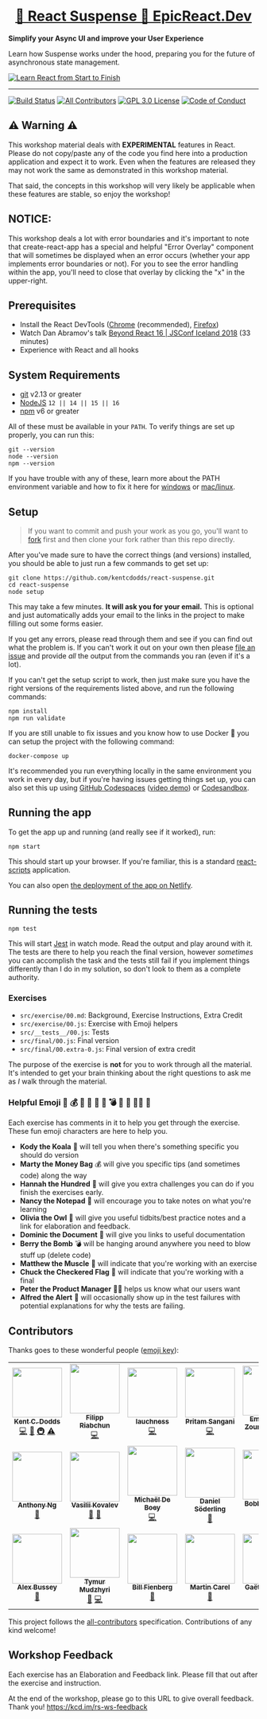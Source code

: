 <div>
  <h1 align="center"><a href="https://epicreact.dev/suspense">🔀 React Suspense 🚀 EpicReact.Dev</a></h1>
  <strong>
    Simplify your Async UI and improve your User Experience
  </strong>
  <p>
    Learn how Suspense works under the hood, preparing you for the future of asynchronous state management.
  </p>

  <a href="https://epicreact.dev">
    <img
      alt="Learn React from Start to Finish"
      src="https://kentcdodds.com/images/epicreact-promo/er-1.gif"
    />
  </a>
</div>

<hr />

<!-- prettier-ignore-start -->
[![Build Status][build-badge]][build]
[![All Contributors][all-contributors-badge]](#contributors)
[![GPL 3.0 License][license-badge]][license]
[![Code of Conduct][coc-badge]][coc]
<!-- prettier-ignore-end -->

## ⚠️ Warning ⚠️

This workshop material deals with **EXPERIMENTAL** features in React. Please do
not copy/paste any of the code you find here into a production application and
expect it to work. Even when the features are released they may not work the
same as demonstrated in this workshop material.

That said, the concepts in this workshop will very likely be applicable when
these features are stable, so enjoy the workshop!

## NOTICE:

This workshop deals a lot with error boundaries and it's important to note that
create-react-app has a special and helpful "Error Overlay" component that will
sometimes be displayed when an error occurs (whether your app implements error
boundaries or not). For you to see the error handling within the app, you'll
need to close that overlay by clicking the "x" in the upper-right.

## Prerequisites

- Install the React DevTools
  ([Chrome](https://chrome.google.com/webstore/detail/react-developer-tools/fmkadmapgofadopljbjfkapdkoienihi?hl=en)
  (recommended),
  [Firefox](https://addons.mozilla.org/en-US/firefox/addon/react-devtools/))
- Watch Dan Abramov's talk
  [Beyond React 16 | JSConf Iceland 2018](https://www.youtube.com/watch?v=nLF0n9SACd4)
  (33 minutes)
- Experience with React and all hooks

## System Requirements

- [git][git] v2.13 or greater
- [NodeJS][node] `12 || 14 || 15 || 16`
- [npm][npm] v6 or greater

All of these must be available in your `PATH`. To verify things are set up
properly, you can run this:

```shell
git --version
node --version
npm --version
```

If you have trouble with any of these, learn more about the PATH environment
variable and how to fix it here for [windows][win-path] or
[mac/linux][mac-path].

## Setup

> If you want to commit and push your work as you go, you'll want to
> [fork](https://docs.github.com/en/free-pro-team@latest/github/getting-started-with-github/fork-a-repo)
> first and then clone your fork rather than this repo directly.

After you've made sure to have the correct things (and versions) installed, you
should be able to just run a few commands to get set up:

```
git clone https://github.com/kentcdodds/react-suspense.git
cd react-suspense
node setup
```

This may take a few minutes. **It will ask you for your email.** This is
optional and just automatically adds your email to the links in the project to
make filling out some forms easier.

If you get any errors, please read through them and see if you can find out what
the problem is. If you can't work it out on your own then please [file an
issue][issue] and provide _all_ the output from the commands you ran (even if
it's a lot).

If you can't get the setup script to work, then just make sure you have the
right versions of the requirements listed above, and run the following commands:

```
npm install
npm run validate
```

If you are still unable to fix issues and you know how to use Docker 🐳 you can
setup the project with the following command:

```
docker-compose up
```

It's recommended you run everything locally in the same environment you work in
every day, but if you're having issues getting things set up, you can also set
this up using [GitHub Codespaces](https://github.com/features/codespaces)
([video demo](https://www.youtube.com/watch?v=gCoVJm3hGk4)) or
[Codesandbox](https://codesandbox.io/s/github/kentcdodds/react-suspense).

## Running the app

To get the app up and running (and really see if it worked), run:

```shell
npm start
```

This should start up your browser. If you're familiar, this is a standard
[react-scripts](https://create-react-app.dev/) application.

You can also open
[the deployment of the app on Netlify](https://react-suspense.netlify.app/).

## Running the tests

```shell
npm test
```

This will start [Jest](https://jestjs.io/) in watch mode. Read the output and
play around with it. The tests are there to help you reach the final version,
however _sometimes_ you can accomplish the task and the tests still fail if you
implement things differently than I do in my solution, so don't look to them as
a complete authority.

### Exercises

- `src/exercise/00.md`: Background, Exercise Instructions, Extra Credit
- `src/exercise/00.js`: Exercise with Emoji helpers
- `src/__tests__/00.js`: Tests
- `src/final/00.js`: Final version
- `src/final/00.extra-0.js`: Final version of extra credit

The purpose of the exercise is **not** for you to work through all the material.
It's intended to get your brain thinking about the right questions to ask me as
_I_ walk through the material.

### Helpful Emoji 🐨 💰 💯 📝 🦉 📜 💣 💪 🏁 👨‍💼 🚨

Each exercise has comments in it to help you get through the exercise. These fun
emoji characters are here to help you.

- **Kody the Koala** 🐨 will tell you when there's something specific you should
  do version
- **Marty the Money Bag** 💰 will give you specific tips (and sometimes code)
  along the way
- **Hannah the Hundred** 💯 will give you extra challenges you can do if you
  finish the exercises early.
- **Nancy the Notepad** 📝 will encourage you to take notes on what you're
  learning
- **Olivia the Owl** 🦉 will give you useful tidbits/best practice notes and a
  link for elaboration and feedback.
- **Dominic the Document** 📜 will give you links to useful documentation
- **Berry the Bomb** 💣 will be hanging around anywhere you need to blow stuff
  up (delete code)
- **Matthew the Muscle** 💪 will indicate that you're working with an exercise
- **Chuck the Checkered Flag** 🏁 will indicate that you're working with a final
- **Peter the Product Manager** 👨‍💼 helps us know what our users want
- **Alfred the Alert** 🚨 will occasionally show up in the test failures with
  potential explanations for why the tests are failing.

## Contributors

Thanks goes to these wonderful people
([emoji key](https://github.com/kentcdodds/all-contributors#emoji-key)):

<!-- ALL-CONTRIBUTORS-LIST:START - Do not remove or modify this section -->
<!-- prettier-ignore-start -->
<!-- markdownlint-disable -->
<table>
  <tr>
    <td align="center"><a href="https://kentcdodds.com"><img src="https://avatars.githubusercontent.com/u/1500684?v=3?s=100" width="100px;" alt=""/><br /><sub><b>Kent C. Dodds</b></sub></a><br /><a href="https://github.com/kentcdodds/react-suspense/commits?author=kentcdodds" title="Code">💻</a> <a href="https://github.com/kentcdodds/react-suspense/commits?author=kentcdodds" title="Documentation">📖</a> <a href="#infra-kentcdodds" title="Infrastructure (Hosting, Build-Tools, etc)">🚇</a> <a href="https://github.com/kentcdodds/react-suspense/commits?author=kentcdodds" title="Tests">⚠️</a></td>
    <td align="center"><a href="https://github.com/Hypnosphi"><img src="https://avatars3.githubusercontent.com/u/6651625?v=4?s=100" width="100px;" alt=""/><br /><sub><b>Filipp Riabchun</b></sub></a><br /><a href="https://github.com/kentcdodds/react-suspense/commits?author=Hypnosphi" title="Code">💻</a></td>
    <td align="center"><a href="https://github.com/lauchness"><img src="https://avatars0.githubusercontent.com/u/51837850?v=4?s=100" width="100px;" alt=""/><br /><sub><b>lauchness</b></sub></a><br /><a href="https://github.com/kentcdodds/react-suspense/commits?author=lauchness" title="Code">💻</a></td>
    <td align="center"><a href="https://www.linkedin.com/in/pritamsangani/"><img src="https://avatars3.githubusercontent.com/u/22857896?v=4?s=100" width="100px;" alt=""/><br /><sub><b>Pritam Sangani</b></sub></a><br /><a href="https://github.com/kentcdodds/react-suspense/commits?author=PritamSangani" title="Code">💻</a></td>
    <td align="center"><a href="https://github.com/emzoumpo"><img src="https://avatars2.githubusercontent.com/u/2103443?v=4?s=100" width="100px;" alt=""/><br /><sub><b>Emmanouil Zoumpoulakis</b></sub></a><br /><a href="https://github.com/kentcdodds/react-suspense/commits?author=emzoumpo" title="Documentation">📖</a></td>
    <td align="center"><a href="http://peter.hozak.info/"><img src="https://avatars0.githubusercontent.com/u/1087670?v=4?s=100" width="100px;" alt=""/><br /><sub><b>Peter Hozák</b></sub></a><br /><a href="https://github.com/kentcdodds/react-suspense/commits?author=Aprillion" title="Code">💻</a></td>
    <td align="center"><a href="http://twitter.com/jcarty"><img src="https://avatars1.githubusercontent.com/u/952914?v=4?s=100" width="100px;" alt=""/><br /><sub><b>Jerome Carty</b></sub></a><br /><a href="https://github.com/kentcdodds/react-suspense/commits?author=jcarty" title="Code">💻</a></td>
  </tr>
  <tr>
    <td align="center"><a href="http://anthonyng.me"><img src="https://avatars1.githubusercontent.com/u/14035529?v=4?s=100" width="100px;" alt=""/><br /><sub><b>Anthony Ng</b></sub></a><br /><a href="https://github.com/kentcdodds/react-suspense/commits?author=newyork-anthonyng" title="Documentation">📖</a></td>
    <td align="center"><a href="https://vk.com/vasilii_kovalev"><img src="https://avatars0.githubusercontent.com/u/10310491?v=4?s=100" width="100px;" alt=""/><br /><sub><b>Vasilii Kovalev</b></sub></a><br /><a href="https://github.com/kentcdodds/react-suspense/issues?q=author%3Avasilii-kovalev" title="Bug reports">🐛</a> <a href="https://github.com/kentcdodds/react-suspense/commits?author=vasilii-kovalev" title="Documentation">📖</a></td>
    <td align="center"><a href="https://michaeldeboey.be"><img src="https://avatars3.githubusercontent.com/u/6643991?v=4?s=100" width="100px;" alt=""/><br /><sub><b>Michaël De Boey</b></sub></a><br /><a href="https://github.com/kentcdodds/react-suspense/commits?author=MichaelDeBoey" title="Code">💻</a></td>
    <td align="center"><a href="https://github.com/dsod"><img src="https://avatars0.githubusercontent.com/u/19597385?v=4?s=100" width="100px;" alt=""/><br /><sub><b>Daniel Söderling</b></sub></a><br /><a href="https://github.com/kentcdodds/react-suspense/commits?author=dsod" title="Documentation">📖</a></td>
    <td align="center"><a href="http://bobbywarner.com"><img src="https://avatars0.githubusercontent.com/u/554961?v=4?s=100" width="100px;" alt=""/><br /><sub><b>Bobby Warner</b></sub></a><br /><a href="https://github.com/kentcdodds/react-suspense/commits?author=bobbywarner" title="Code">💻</a></td>
    <td align="center"><a href="http://angular-tips.com"><img src="https://avatars2.githubusercontent.com/u/1087957?v=4?s=100" width="100px;" alt=""/><br /><sub><b>Jesús Rodríguez</b></sub></a><br /><a href="https://github.com/kentcdodds/react-suspense/commits?author=Foxandxss" title="Documentation">📖</a></td>
    <td align="center"><a href="https://github.com/cesarcf"><img src="https://avatars0.githubusercontent.com/u/5168360?v=4?s=100" width="100px;" alt=""/><br /><sub><b>Cesar Carbajo</b></sub></a><br /><a href="https://github.com/kentcdodds/react-suspense/commits?author=cesarcf" title="Code">💻</a></td>
  </tr>
  <tr>
    <td align="center"><a href="https://github.com/waxidiotic"><img src="https://avatars1.githubusercontent.com/u/8037469?v=4?s=100" width="100px;" alt=""/><br /><sub><b>Alex Bussey</b></sub></a><br /><a href="https://github.com/kentcdodds/react-suspense/commits?author=waxidiotic" title="Documentation">📖</a></td>
    <td align="center"><a href="https://github.com/intrueder"><img src="https://avatars2.githubusercontent.com/u/182339?v=4?s=100" width="100px;" alt=""/><br /><sub><b>Tymur Mudzhyri</b></sub></a><br /><a href="https://github.com/kentcdodds/react-suspense/issues?q=author%3Aintrueder" title="Bug reports">🐛</a> <a href="https://github.com/kentcdodds/react-suspense/commits?author=intrueder" title="Code">💻</a></td>
    <td align="center"><a href="https://github.com/billfienberg"><img src="https://avatars3.githubusercontent.com/u/6130520?v=4?s=100" width="100px;" alt=""/><br /><sub><b>Bill Fienberg</b></sub></a><br /><a href="https://github.com/kentcdodds/react-suspense/commits?author=billfienberg" title="Documentation">📖</a></td>
    <td align="center"><a href="http://devlogger.wordpress.com"><img src="https://avatars2.githubusercontent.com/u/15407?v=4?s=100" width="100px;" alt=""/><br /><sub><b>Martin Carel</b></sub></a><br /><a href="https://github.com/kentcdodds/react-suspense/commits?author=cawel" title="Documentation">📖</a></td>
    <td align="center"><a href="https://gkueny.fr"><img src="https://avatars.githubusercontent.com/u/10655690?v=4?s=100" width="100px;" alt=""/><br /><sub><b>Gaëtan Kueny</b></sub></a><br /><a href="https://github.com/kentcdodds/react-suspense/issues?q=author%3Agkueny" title="Bug reports">🐛</a></td>
    <td align="center"><a href="https://github.com/nawok"><img src="https://avatars.githubusercontent.com/u/159773?v=4?s=100" width="100px;" alt=""/><br /><sub><b>Pavel Fomchenkov</b></sub></a><br /><a href="https://github.com/kentcdodds/react-suspense/issues?q=author%3Anawok" title="Bug reports">🐛</a></td>
    <td align="center"><a href="https://plai.team"><img src="https://avatars.githubusercontent.com/u/6297446?v=4?s=100" width="100px;" alt=""/><br /><sub><b>Andriy Bas</b></sub></a><br /><a href="https://github.com/kentcdodds/react-suspense/commits?author=AndriyBas" title="Code">💻</a></td>
  </tr>
</table>

<!-- markdownlint-restore -->
<!-- prettier-ignore-end -->

<!-- ALL-CONTRIBUTORS-LIST:END -->

This project follows the
[all-contributors](https://github.com/kentcdodds/all-contributors)
specification. Contributions of any kind welcome!

## Workshop Feedback

Each exercise has an Elaboration and Feedback link. Please fill that out after
the exercise and instruction.

At the end of the workshop, please go to this URL to give overall feedback.
Thank you! https://kcd.im/rs-ws-feedback

<!-- prettier-ignore-start -->
[npm]: https://www.npmjs.com/
[node]: https://nodejs.org
[git]: https://git-scm.com/
[build-badge]: https://img.shields.io/github/workflow/status/kentcdodds/react-suspense/validate/main?logo=github&style=flat-square
[build]: https://github.com/kentcdodds/react-suspense/actions?query=workflow%3Avalidate
[license-badge]: https://img.shields.io/badge/license-GPL%203.0%20License-blue.svg?style=flat-square
[license]: https://github.com/kentcdodds/react-suspense/blob/main/LICENSE
[coc-badge]: https://img.shields.io/badge/code%20of-conduct-ff69b4.svg?style=flat-square
[coc]: https://github.com/kentcdodds/react-suspense/blob/main/CODE_OF_CONDUCT.md
[emojis]: https://github.com/kentcdodds/all-contributors#emoji-key
[all-contributors]: https://github.com/kentcdodds/all-contributors
[all-contributors-badge]: https://img.shields.io/github/all-contributors/kentcdodds/react-suspense?color=orange&style=flat-square
[win-path]: https://www.howtogeek.com/118594/how-to-edit-your-system-path-for-easy-command-line-access/
[mac-path]: http://stackoverflow.com/a/24322978/971592
[issue]: https://github.com/kentcdodds/react-suspense/issues/new
<!-- prettier-ignore-end -->
